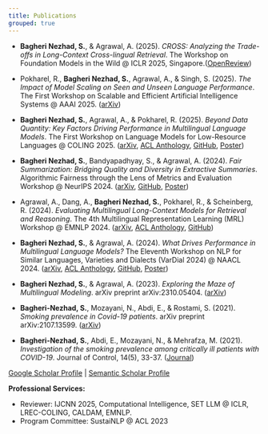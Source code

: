 ```yaml
---
title: Publications
grouped: true
---
```

- **Bagheri Nezhad, S.**, & Agrawal, A. (2025). *CROSS: Analyzing the Trade-offs in Long-Context Cross-lingual Retrieval*. The Workshop on Foundation Models in the Wild @ ICLR 2025, Singapore.([OpenReview](https://openreview.net/forum?id=sOXznQZgnM))

- Pokharel, R., **Bagheri Nezhad, S.**, Agrawal, A., & Singh, S. (2025). *The Impact of Model Scaling on Seen and Unseen Language Performance*. The First Workshop on Scalable and Efficient Artificial Intelligence Systems @ AAAI 2025. ([arXiv](https://arxiv.org/pdf/2501.05629))

- **Bagheri Nezhad, S.**, Agrawal, A., & Pokharel, R. (2025). *Beyond Data Quantity: Key Factors Driving Performance in Multilingual Language Models*. The First Workshop on Language Models for Low-Resource Languages @ COLING 2025. ([arXiv](https://arxiv.org/pdf/2412.12500), [ACL Anthology](https://aclanthology.org/2025.loreslm-1.18/), [GitHub](https://github.com/PortNLP/SHAP-MLLM-Analysis), [Poster](assets/docs/Poster-BeyondDataQuantity-LoResLM.pdf))

- **Bagheri Nezhad, S.**, Bandyapadhyay, S., & Agrawal, A. (2024). *Fair Summarization: Bridging Quality and Diversity in Extractive Summaries*. Algorithmic Fairness through the Lens of Metrics and Evaluation Workshop @ NeurIPS 2024. ([arXiv](https://arxiv.org/pdf/2411.07521), [GitHub](https://github.com/PortNLP/FairEXTSummarizer), [Poster](assets/docs/Poster-FairSummarization-AFME2024.pdf))

- Agrawal, A., Dang, A., **Bagheri Nezhad, S.**, Pokharel, R., & Scheinberg, R. (2024). *Evaluating Multilingual Long-Context Models for Retrieval and Reasoning*. The 4th Multilingual Representation Learning (MRL) Workshop @ EMNLP 2024. ([arXiv](https://arxiv.org/pdf/2409.18006), [ACL Anthology](https://aclanthology.org/2024.mrl-1.18/), [GitHub](https://github.com/PortNLP/mLongRR))

- **Bagheri Nezhad, S.**, & Agrawal, A. (2024). *What Drives Performance in Multilingual Language Models?* The Eleventh Workshop on NLP for Similar Languages, Varieties and Dialects (VarDial 2024) @ NAACL 2024. ([arXiv](https://arxiv.org/pdf/2404.19159), [ACL Anthology](https://aclanthology.org/2024.vardial-1.2/), [GitHub](https://github.com/PortNLP/MLLMs_performance), [Poster](assets/docs/Poster-WhatDrives-Vardial2024.pdf))

- **Bagheri Nezhad, S.**, & Agrawal, A. (2023). *Exploring the Maze of Multilingual Modeling*. arXiv preprint arXiv:2310.05404. ([arXiv](https://arxiv.org/pdf/2310.05404))

- **Bagheri-Nezhad, S.**, Mozayani, N., Abdi, E., & Rostami, S. (2021). *Smoking prevalence in Covid-19 patients*. arXiv preprint arXiv:2107.13599. ([arXiv](https://arxiv.org/pdf/2107.13599))

- **Bagheri-Nezhad, S.**, Abdi, E., Mozayani, N., & Mehrafza, M. (2021). *Investigation of the smoking prevalence among critically ill patients with COVID-19*. Journal of Control, 14(5), 33-37. ([Journal](https://joc.kntu.ac.ir/article-1-816-en.pdf))

[Google Scholar Profile](https://scholar.google.com/citations?user=EuHJq20AAAAJ&hl=en) | [Semantic Scholar Profile](https://www.semanticscholar.org/author/Sina-Bagheri-Nezhad/2257000051)

**Professional Services:**
- Reviewer: IJCNN 2025, Computational Intelligence, SET LLM @ ICLR, LREC-COLING, CALDAM, EMNLP.
- Program Committee: SustaiNLP @ ACL 2023